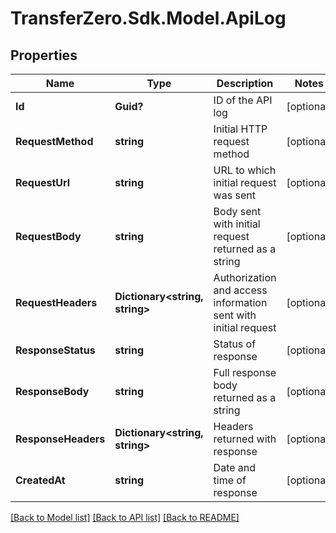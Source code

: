 
# TransferZero.Sdk.Model.ApiLog

## Properties

Name | Type | Description | Notes
------------ | ------------- | ------------- | -------------
**Id** | **Guid?** | ID of the API log | [optional] 
**RequestMethod** | **string** | Initial HTTP request method | [optional] 
**RequestUrl** | **string** | URL to which initial request was sent | [optional] 
**RequestBody** | **string** | Body sent with initial request returned as a string | [optional] 
**RequestHeaders** | **Dictionary&lt;string, string&gt;** | Authorization and access information sent with initial request | [optional] 
**ResponseStatus** | **string** | Status of response | [optional] 
**ResponseBody** | **string** | Full response body returned as a string | [optional] 
**ResponseHeaders** | **Dictionary&lt;string, string&gt;** | Headers returned with response | [optional] 
**CreatedAt** | **string** | Date and time of response | [optional] 

[[Back to Model list]](../README.md#documentation-for-models)
[[Back to API list]](../README.md#documentation-for-api-endpoints)
[[Back to README]](../README.md)


